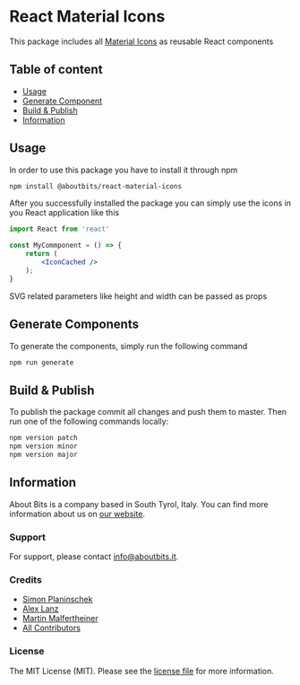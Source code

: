 React Material Icons
====================

This package includes all [Material Icons](https://material.io/resources/icons/?style=baseline) as reusable React components

## Table of content
- [Usage](#usage)
- [Generate Component](#generate-component)
- [Build & Publish](#build--publish)
- [Information](#information)

## Usage

In order to use this package you have to install it through npm
```bash
npm install @aboutbits/react-material-icons
```

After you successfully installed the package you can simply use the icons in you React application like this
```jsx
import React from 'react'

const MyCommponent = () => {
    return (
        <IconCached />
    );   
}
``` 

SVG related parameters like height and width can be passed as props

## Generate Components
To generate the components, simply run the following command
```bash
npm run generate
```

## Build & Publish

To publish the package commit all changes and push them to master. Then run one of the following commands locally:
```bash
npm version patch
npm version minor
npm version major
```

## Information

About Bits is a company based in South Tyrol, Italy. You can find more information about us on [our website](https://aboutbits.it).

### Support

For support, please contact [info@aboutbits.it](mailto:info@aboutbits.it).

### Credits

- [Simon Planinschek](https://github.com/stplasim)
- [Alex Lanz](https://github.com/alexlanz)
- [Martin Malfertheiner](https://github.com/mmalfertheiner)
- [All Contributors](../../contributors)

### License

The MIT License (MIT). Please see the [license file](license.md) for more information.